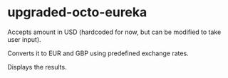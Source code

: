 # upgraded-octo-eureka



Accepts amount in USD (hardcoded for now, but can be modified to take user input).

Converts it to EUR and GBP using predefined exchange rates.

Displays the results. 

